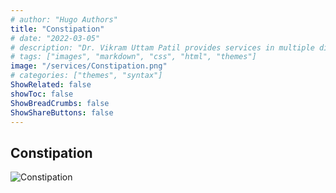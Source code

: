 ```yaml
---
# author: "Hugo Authors"
title: "Constipation"
# date: "2022-03-05"
# description: "Dr. Vikram Uttam Patil provides services in multiple disorders"
# tags: ["images", "markdown", "css", "html", "themes"]
image: "/services/Constipation.png"
# categories: ["themes", "syntax"]
ShowRelated: false
showToc: false
ShowBreadCrumbs: false
ShowShareButtons: false
---
```


## Constipation

![Constipation](/services/Constipation.png)
